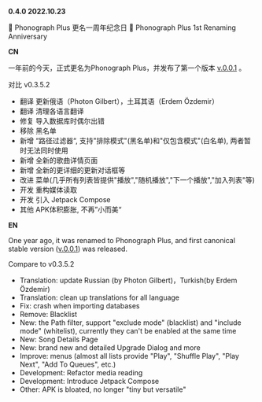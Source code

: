 **0.4.0 2022.10.23**

🎉 Phonograph Plus 更名一周年纪念日
🎉 Phonograph Plus 1st Renaming Anniversary

**CN**

一年前的今天，正式更名为Phonograph Plus，并发布了第一个版本 [v.0.0.1](https://github.com/chr56/Phonograph_Plus/releases/tag/v0.0.1) 。

对比 v0.3.5.2
- 翻译 更新俄语（Photon Gilbert），土耳其语（Erdem Özdemir）
- 翻译 清理各语言翻译
- 修复 导入数据库时偶尔出错
- 移除 黑名单
- 新增 “路径过滤器“, 支持"排除模式"(黑名单)和"仅包含模式"(白名单), 两者暂时无法同时使用
- 新增 全新的歌曲详情页面
- 新增 全新的更详细的更新对话框等
- 改进 菜单(几乎所有列表皆提供"播放","随机播放","下一个播放","加入列表"等)
- 开发 重构媒体读取
- 开发 引入 Jetpack Compose
- 其他 APK体积膨胀, 不再”小而美“

**EN**

One year ago, it was renamed to Phonograph Plus, and first canonical stable version ([v.0.0.1](https://github.com/chr56/Phonograph_Plus/releases/tag/v0.0.1)) was released.


Compare to v0.3.5.2
- Translation: update Russian (by Photon Gilbert)，Turkish(by Erdem Özdemir)
- Translation: clean up translations for all language
- Fix: crash when importing databases
- Remove: Blacklist
- New: the Path filter, support "exclude mode" (blacklist) and "include mode" (whitelist), currently they can't be enabled at the same time
- New: Song Details Page
- New: brand new and detailed Upgrade Dialog and more
- Improve: menus (almost all lists provide "Play", "Shuffle Play", "Play Next", "Add To Queues", etc.)
- Development: Refactor media reading
- Development: Introduce Jetpack Compose
- Other: APK is bloated, no longer "tiny but versatile"